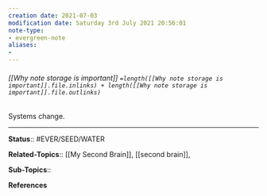 ```yaml
---
creation date: 2021-07-03
modification date: Saturday 3rd July 2021 20:56:01
note-type: 
- evergreen-note
aliases:
- 
---
```


###### [[Why note storage is important]] `=length([[Why note storage is important]].file.inlinks) + length([[Why note storage is important]].file.outlinks)`

Systems change.

---

**Status**:: #EVER/SEED/WATER   

**Related-Topics**:: [[My Second Brain]], [[second brain]], 
	
**Sub-Topics**::
	
**References**